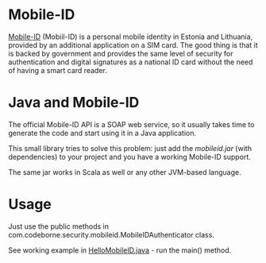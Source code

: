Mobile-ID
=========

[Mobile-ID](http://www.id.ee/?id=10995&&langchange=1) (Mobiil-ID) is a personal mobile identity in Estonia and Lithuania,
provided by an additional application on a SIM card. The good thing is that it 
is backed by government and provides the same level of security for authentication 
and digital signatures as a national ID card without the need of having a smart card reader.

Java and Mobile-ID
==================

The official Mobile-ID API is a SOAP web service, so it usually takes time to generate the code and
start using it in a Java application.

This small library tries to solve this problem: just add the *mobileid.jar* (with dependencies) to your
project and you have a working Mobile-ID support.

The same jar works in Scala as well or any other JVM-based language.

Usage
=====

Just use the public methods in com.codeborne.security.mobileid.MobileIDAuthenticator class.

See working example in [HelloMobileID.java](blob/master/test/com/codeborne/security/mobileid/HelloMobileID.java) - run the main() method.
